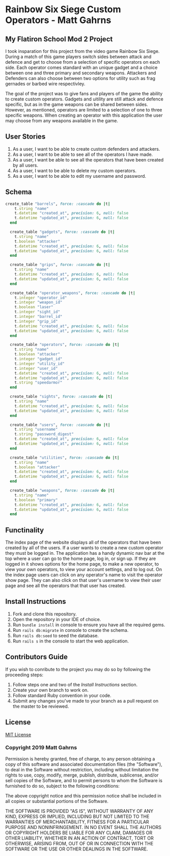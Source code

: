 # Rainbow Six Siege Custom Operators - Matt Gahrns

## My Flatiron School Mod 2 Project

I took insparation for this project from the video game Rainbow Six Siege. During a match of this game players switch sides between attack and defence and get to choose from a selection of specific operators on each side. Each operator comes standard with an unique gadget and a choice between one and three primary and secondary weapons. Attackers and Defenders can also choose between two options for utility such as frag gernades or barbed wire respectivley. 

The goal of the project was to give fans and players of the game the ability to create custom operators. Gadgets and uitility are still attack and defence specific, but as in the game weapons can be shared between sides. However, as mentioned, operators are limited to a selection of one to three specific weapons. When creating an operator with this application the user may choose from any weapons available in the game.

## User Stories
1. As a user, I want to be able to create custom defenders and attackers.
2. As a user, I want to be able to see all of the operators I have made.
3. As a user, I want be able to see all the operators that have been created by all users.
4. As a user, I want to be able to delete my custom operators.
5. As a user, I want to be able to edit my username and password.

## Schema

```rb
create_table "barrels", force: :cascade do |t|
    t.string "name"
    t.datetime "created_at", precision: 6, null: false
    t.datetime "updated_at", precision: 6, null: false
  end

  create_table "gadgets", force: :cascade do |t|
    t.string "name"
    t.boolean "attacker"
    t.datetime "created_at", precision: 6, null: false
    t.datetime "updated_at", precision: 6, null: false
  end

  create_table "grips", force: :cascade do |t|
    t.string "name"
    t.datetime "created_at", precision: 6, null: false
    t.datetime "updated_at", precision: 6, null: false
  end

  create_table "operator_weapons", force: :cascade do |t|
    t.integer "operator_id"
    t.integer "weapon_id"
    t.boolean "laser"
    t.integer "sight_id"
    t.integer "barrel_id"
    t.integer "grip_id"
    t.datetime "created_at", precision: 6, null: false
    t.datetime "updated_at", precision: 6, null: false
  end

  create_table "operators", force: :cascade do |t|
    t.string "name"
    t.boolean "attacker"
    t.integer "gadget_id"
    t.integer "utility_id"
    t.integer "user_id"
    t.datetime "created_at", precision: 6, null: false
    t.datetime "updated_at", precision: 6, null: false
    t.string "speedarmor"
  end

  create_table "sights", force: :cascade do |t|
    t.string "name"
    t.datetime "created_at", precision: 6, null: false
    t.datetime "updated_at", precision: 6, null: false
  end

  create_table "users", force: :cascade do |t|
    t.string "username"
    t.string "password_digest"
    t.datetime "created_at", precision: 6, null: false
    t.datetime "updated_at", precision: 6, null: false
  end

  create_table "utilities", force: :cascade do |t|
    t.string "name"
    t.boolean "attacker"
    t.datetime "created_at", precision: 6, null: false
    t.datetime "updated_at", precision: 6, null: false
  end

  create_table "weapons", force: :cascade do |t|
    t.string "name"
    t.boolean "primary"
    t.datetime "created_at", precision: 6, null: false
    t.datetime "updated_at", precision: 6, null: false
  end
```

## Functinality
The index page of the website displays all of the operators that have been created by all of the users. If a user wants to create a new custom operator they must be logged in. The application has a handy dynamic nav bar at the top where a user can go to the home page, log in, or sign up. If they are logged in it shows options for the home page, to make a new operator, to view your own operators, to view your account settings, and to log out. On the index page users can click on any operator's name to visit the operator show page. They can also click on that user's username to view their user page and see all the operators that that user has created.

## Install Instructions

1. Fork and clone this repository.
2. Open the repository in your IDE of choice.
3. Run ```bundle install``` in console to ensure you have all the required gems.
4. Run ```rails db:migrate``` in console to create the schema.
5. Run ```rails db:seed``` to seed the database.
5. Run ```rails s``` in the console to start the web application.

## Contributors Guide

If you wish to conribute to the project you may do so by following the proceeding steps:
1. Follow steps one and two of the *Install Instructions* section.
2. Create your own branch to work on.
3. Follow standard Ruby convention in your code.
4. Submit any changes you've made to your branch as a pull request on the master to be reviewed.

## License

[MIT License](https://opensource.org/licenses/MIT)

### Copyright 2019 Matt Gahrns

Permission is hereby granted, free of charge, to any person obtaining a copy of this software and associated documentation files (the "Software"), to deal in the Software without restriction, including without limitation the rights to use, copy, modify, merge, publish, distribute, sublicense, and/or sell copies of the Software, and to permit persons to whom the Software is furnished to do so, subject to the following conditions:

The above copyright notice and this permission notice shall be included in all copies or substantial portions of the Software.

THE SOFTWARE IS PROVIDED "AS IS", WITHOUT WARRANTY OF ANY KIND, EXPRESS OR IMPLIED, INCLUDING BUT NOT LIMITED TO THE WARRANTIES OF MERCHANTABILITY, FITNESS FOR A PARTICULAR PURPOSE AND NONINFRINGEMENT. IN NO EVENT SHALL THE AUTHORS OR COPYRIGHT HOLDERS BE LIABLE FOR ANY CLAIM, DAMAGES OR OTHER LIABILITY, WHETHER IN AN ACTION OF CONTRACT, TORT OR OTHERWISE, ARISING FROM, OUT OF OR IN CONNECTION WITH THE SOFTWARE OR THE USE OR OTHER DEALINGS IN THE SOFTWARE.